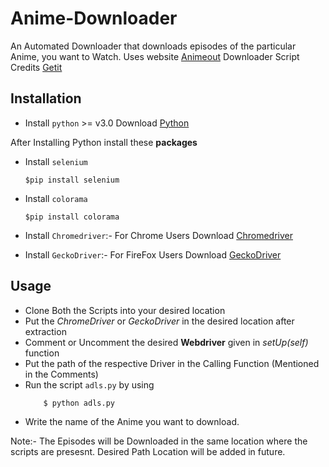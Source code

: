# Anime-Downloader

An Automated Downloader that downloads episodes of the particular Anime, you want to Watch. Uses website [Animeout](http://www.Animeout.xyz)
Downloader Script Credits [Getit](http://www.github.com/ankitjain28may/getit)

## Installation

* Install `python` >= v3.0
	Download [Python](https://www.python.org/downloads/)

After Installing Python install these **packages**

* Install `selenium`

	```shell
	$pip install selenium
	```

* Install `colorama`
	
	```shell
	$pip install colorama
	```

* Install `Chromedriver`:- For Chrome Users
	Download [Chromedriver](https://sites.google.com/a/chromium.org/chromedriver/downloads)

* Install `GeckoDriver`:- For FireFox Users
	Download [GeckoDriver](https://github.com/mozilla/geckodriver/releases)


## Usage

* Clone Both the Scripts into your desired location
* Put the _ChromeDriver_ or _GeckoDriver_ in the desired location after extraction
* Comment or Uncomment the desired **Webdriver** given in _setUp(self)_ function
* Put the path of the respective Driver in the Calling Function (Mentioned in the Comments)
* Run the script `adls.py` by using 
	```shell
		$ python adls.py
	```
* Write the name of the Anime you want to download.

Note:- The Episodes will be Downloaded in the same location where the scripts are presesnt. Desired Path Location will be added in future.
